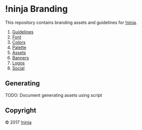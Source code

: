 # !ninja Branding

This repository contains branding assets and guidelines for [!ninja](https://not.ninja).

1. [Guidelines](https://github.com/NotNinja/branding/blob/master/docs/guidelines.md)
  1. [Font](https://github.com/NotNinja/branding/blob/master/docs/guidelines.md#font)
2. [Colors](https://github.com/NotNinja/branding/blob/master/docs/colors.md)
  1. [Palette](https://github.com/NotNinja/branding/blob/master/docs/colors.md#palette)
3. [Assets](https://github.com/NotNinja/branding/blob/master/docs/assets.md)
  1. [Banners](https://github.com/NotNinja/branding/blob/master/docs/assets.md#banners)
  2. [Logos](https://github.com/NotNinja/branding/blob/master/docs/assets.md#logos)
  3. [Social](https://github.com/NotNinja/branding/blob/master/docs/assets.md#social)

## Generating

TODO: Document generating assets using script

## Copyright

© 2017 [!ninja](https://not.ninja)
